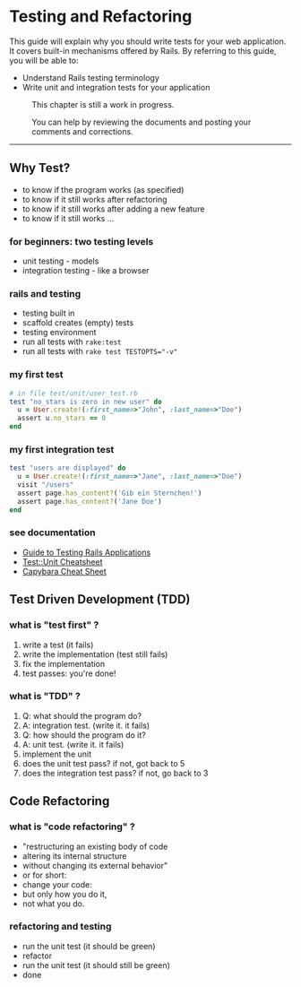 Testing and Refactoring
=======================

This guide will explain why you should write tests
for your web application. It covers built-in mechanisms offered by Rails.
By referring to this guide, you will be able to:

* Understand Rails testing terminology
* Write unit and integration tests for your application

<dd class="work-in-progress"><p>This chapter is still a work in progress. </p>
<p>You can help by reviewing the documents and posting your comments and corrections.</p></dd>

---------------------------------------------------------------------------

Why Test?
----------

* to know if the program works (as specified)
* to know if it still works after refactoring
* to know if it still works after adding a new feature
* to know if it still works ...


### for beginners: two testing levels

* unit testing - models
* integration testing - like a browser


### rails and testing

* testing built in
* scaffold creates (empty) tests
* testing environment
* run all tests with `rake:test`
* run all tests with `rake test TESTOPTS="-v"`



### my first test

``` ruby
# in file test/unit/user_test.rb
test "no_stars is zero in new user" do
  u = User.create!(:first_name=>"John", :last_name=>"Doe")
  assert u.no_stars == 0
end
```


### my first integration test

``` ruby
test "users are displayed" do
  u = User.create!(:first_name=>"Jane", :last_name=>"Doe")
  visit "/users"
  assert page.has_content?('Gib ein Sternchen!')
  assert page.has_content?('Jane Doe')
end
```


### see documentation

* [Guide to Testing Rails Applications](http://guides.rubyonrails.org/testing.html)
* [Test::Unit Cheatsheet](http://topfunky.com/clients/rails/ruby_and_rails_assertions.pdf)
* [Capybara Cheat Sheet](https://gist.github.com/3942267)


Test Driven Development (TDD)
-------------------------------

### what is "test first" ?

1. write a test (it fails)
2. write the implementation (test still fails)
3. fix the implementation 
4. test passes: you're done!


### what is "TDD" ?

1. Q: what should the program do? 
2. A: integration test. (write it. it fails)
3. Q: how should the program do it?
4. A: unit test. (write it. it fails)
5. implement the unit 
6. does the unit test pass? if not, got back to 5
7. does the integration test pass? if not, go back to 3


Code Refactoring
------------------


### what is "code refactoring" ?

* "restructuring an existing body of code
* altering its internal structure
* without changing its external behavior"
* or for short:
* change your code:
* but only how you do it,
* not what you do.


### refactoring and testing


* run the unit test (it should be green)
* refactor
* run the unit test (it should still be green)
* done


